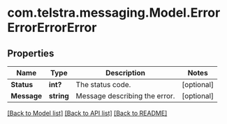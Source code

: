 # com.telstra.messaging.Model.ErrorErrorErrorError
## Properties

Name | Type | Description | Notes
------------ | ------------- | ------------- | -------------
**Status** | **int?** | The status code. | [optional] 
**Message** | **string** | Message describing the error. | [optional] 

[[Back to Model list]](../README.md#documentation-for-models) [[Back to API list]](../README.md#documentation-for-api-endpoints) [[Back to README]](../README.md)


